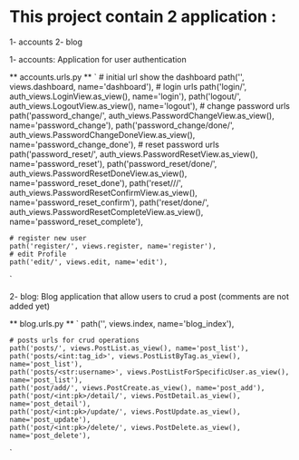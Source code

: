 

# This project contain 2 application :

1- accounts
2- blog
 
1- accounts:
Application for user authentication

** accounts.urls.py **
`
    # initial url show the dashboard
    path('', views.dashboard, name='dashboard'),
    # login urls 
    path('login/', auth_views.LoginView.as_view(), name='login'),
    path('logout/', auth_views.LogoutView.as_view(), name='logout'),
    # change password urls
    path('password_change/', auth_views.PasswordChangeView.as_view(), name='password_change'),
    path('password_change/done/', auth_views.PasswordChangeDoneView.as_view(), name='password_change_done'),
    # reset password urls
    path('password_reset/', auth_views.PasswordResetView.as_view(), name='password_reset'),
    path('password_reset/done/', auth_views.PasswordResetDoneView.as_view(), name='password_reset_done'),
    path('reset/<uidb64>/<token>/', auth_views.PasswordResetConfirmView.as_view(), name='password_reset_confirm'),
    path('reset/done/', auth_views.PasswordResetCompleteView.as_view(), name='password_reset_complete'),

    # register new user
    path('register/', views.register, name='register'),
    # edit Profile
    path('edit/', views.edit, name='edit'),

`

2- blog:
Blog application that allow users to crud a post (comments are not added yet)

** blog.urls.py **
`
    path('', views.index, name='blog_index'),

    # posts urls for crud operations
    path('posts/', views.PostList.as_view(), name='post_list'),
    path('posts/<int:tag_id>', views.PostListByTag.as_view(), name='post_list'),
    path('posts/<str:username>', views.PostListForSpecificUser.as_view(), name='post_list'),
    path('post/add/', views.PostCreate.as_view(), name='post_add'),
    path('post/<int:pk>/detail/', views.PostDetail.as_view(), name='post_detail'),
    path('post/<int:pk>/update/', views.PostUpdate.as_view(), name='post_update'),
    path('post/<int:pk>/delete/', views.PostDelete.as_view(), name='post_delete'),

`

